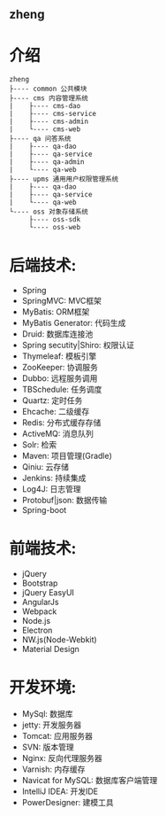 ## zheng

# 介绍
```
zheng
├---- common 公共模块
├---- cms 内容管理系统
|    ├---- cms-dao
|    ├---- cms-service
|    ├---- cms-admin
|    └---- cms-web
├---- qa 问答系统
|    ├---- qa-dao
|    ├---- qa-service
|    ├---- qa-admin
|    └---- qa-web
├---- upms 通用用户权限管理系统
|    ├---- qa-dao
|    ├---- qa-service
|    └---- qa-web
└---- oss 对象存储系统
     ├---- oss-sdk
     └---- oss-web
```

# 后端技术:
* Spring
* SpringMVC: MVC框架
* MyBatis: ORM框架
* MyBatis Generator: 代码生成
* Druid: 数据库连接池
* Spring secutity|Shiro: 权限认证
* Thymeleaf: 模板引擎
* ZooKeeper: 协调服务
* Dubbo: 远程服务调用
* TBSchedule: 任务调度
* Quartz: 定时任务
* Ehcache: 二级缓存
* Redis: 分布式缓存存储
* ActiveMQ: 消息队列
* Solr: 检索
* Maven: 项目管理(Gradle)
* Qiniu: 云存储
* Jenkins: 持续集成
* Log4J: 日志管理
* Protobuf|json: 数据传输 
* Spring-boot


# 前端技术:
* jQuery
* Bootstrap
* jQuery EasyUI
* AngularJs
* Webpack
* Node.js
* Electron
* NW.js(Node-Webkit)
* Material Design


# 开发环境:
* MySql: 数据库
* jetty: 开发服务器
* Tomcat: 应用服务器
* SVN: 版本管理
* Nginx: 反向代理服务器
* Varnish: 内存缓存
* Navicat for MySQL: 数据库客户端管理
* IntelliJ IDEA: 开发IDE
* PowerDesigner: 建模工具
